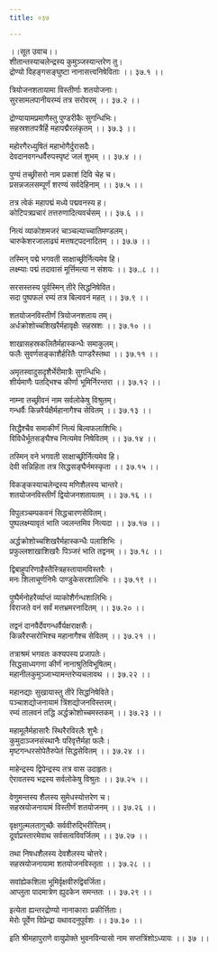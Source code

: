 ```yaml
---
title: ०३७

---
```

।।सूत उवाच।।  
शीतान्तस्याचलेन्द्रस्य कुमुञ्जस्यान्तरेण तु।  
द्रोण्यो विहङ्गसङ्घुष्टा नानासत्त्वनिषेविताः ।। ३७.१ ।।  
  
त्रियोजनशतायामा विस्तीर्णाः शतयोजनाः।  
सुरसामलपानीयरम्यं तत्र सरोवरम् ।। ३७.२ ।।  
  
द्रोण्यायामप्रमाणैस्तु पुण्डरीकैः सुगन्धिभिः।  
सहस्रशतपत्रैर्हि महापद्मैरलंकृतम् ।। ३७.३ ।।  
  
महोरगैरध्युषितं महाभोगैर्दुरासदैः।  
देवदानवगन्धर्वैरुपस्पृष्टं जलं शुभम् ।। ३७.४ ।।  
  
पुण्यं तच्छ्रीसरो नाम प्रकाशं दिवि चेह च।  
प्रसन्नजलसम्पूर्णं शरण्यं सर्वदेहिनाम् ।। ३७.५ ।।  
  
तत्र त्वेकं महापद्मं मध्ये पद्मवनस्य ह।  
कोटिपत्रप्रचारं तत्तरुणादित्यवर्चसम् ।। ३७.६ ।।  
  
नित्यं व्याकोशमजरं चाञ्चल्याच्चातिमण्डलम्।  
चारुकेशरजालाढ्यं मत्तषट्‌पदनादितम् ।। ३७.७ ।।  
  
तस्मिन् पद्मे भगवती साक्षाच्छ्रीर्नित्यमेव हि।  
लक्ष्म्याः पद्मं तदावासं मूर्त्तिमत्या न संशयः ।। ३७..८ ।।  
  
सरसस्तस्य पूर्वस्मिन् तीरे सिद्धनिषेवित।  
सदा पुष्पफलं रम्यं तत्र बिल्ववनं महत् ।। ३७.९ ।।  
  
शतयोजनविस्तीर्णं त्रियोजनशताय तम्।  
अर्धक्रोशोच्चशिखरैर्महावृक्षैः सहस्रशः ।। ३७.१० ।।  
  
शाखासहस्रकलितैर्महास्कन्धैः समाकुलम्।  
फलैः सुवर्णसङ्काशैर्हरितैः पाण्डरैस्तथा ।। ३७.११ ।।  
  
अमृतस्वादुसदृशैर्भेरीमात्रैः सुगन्धिभिः।  
शीर्यमाणैः पतद्भिश्च कीर्णा भूमिर्निरन्तरा ।। ३७.१२ ।।  
  
नाम्ना तच्छ्रीवनं नाम सर्वलोकेषु विश्रुतम्।  
गन्धर्वैः किन्नरैर्यक्षैर्महानागैश्च सेवितम् ।। ३७.१३ ।।  
  
सिद्धैश्चैव समाकीर्णं नित्यं बिल्वफलाशिभिः।  
विविधैर्भूतसङ्घैश्च नित्यमेव निषेवितम् ।। ३७.१४ ।।  
  
तस्मिन् वने भगवती साक्षाच्छ्रीर्नित्यमेव हि।  
देवी सन्निहिता तत्र सिद्धसङ्घैर्नमस्कृता ।। ३७.१५ ।।  
  
विकङ्कस्याचलेन्द्रस्य मणिशैलस्य चान्तरे।  
शतयोजनविस्तीर्णं द्वियोजनशतायतम् ।। ३७.१६ ।।  
  
विपुलञ्चम्पकवनं सिद्धचारणसेवितम्।  
पुष्पलक्ष्म्यावृतं भाति ज्वलन्तमिव नित्यदा ।। ३७.१७ ।।  
  
अर्द्धक्रोशोच्चशिखरैर्महास्कन्धैः पलाशिभिः ।  
प्रफुल्लशाखाशिखरैः पिञ्जरं भाति तद्वनम् ।। ३७.१८ ।।  
  
द्विबाहुपरिणाहैस्तैस्त्रिहस्तायामविस्तरैः ।  
मनः शिलाचूर्णनिभैः पाण्डुकेसरशालिभिः ।। ३७.१९ ।।  
  
पुष्पैर्मनोहरैर्व्याप्तं व्याकोशैर्गन्धशालिभिः।  
विराजते वनं सर्वं मत्तभ्रमरनादितम् ।। ३७.२० ।।  
  
तद्वनं दानवैर्देवगन्धर्वैर्यक्षराक्षसैः।  
किन्नरैरप्सरोभिश्च महानागैश्च सेवितम् ।। ३७.२१ ।।  
  
तत्राश्रमं भगवतः कश्यपस्य प्रजापतेः।  
सिद्धसाध्यगणा कीर्णं नानाश्रुतिविभूषितम्।  
महानीलकुमुञ्जाभ्यामन्तरेप्यचलावथ ।। ३७.२२ ।।  
  
महानद्याः सुखायास्तु तीरे सिद्धनिषेविते।  
पञ्चाशद्योजनायामं त्रिंशद्योजनविस्तरम्।  
रम्यं तालवनं तद्धि अर्द्धक्रोशोच्चमस्तकम् ।। ३७.२३ ।।  
  
महामूलैर्महासारैः स्थिरैरविरलैः शुभैः।  
कुमुदाञ्जनसंस्थानैः परिवृत्तैर्महा फलैः।  
मृष्टगन्धरसोपेतैरुपेतं सिद्धसेवितम् ।। ३७.२४ ।।  
  
माहेन्द्रस्य द्विपेन्द्रस्य तत्र वास उदाहृतः।  
ऐरावतस्य भद्रस्य सर्वलोकेषु विश्रुतः ।। ३७.२५ ।।  
  
वेणुमन्तस्य शैलस्य सुमेधस्योत्तरेण च।  
सहस्रयोजनायामं विस्तीर्णं शतयोजनम् ।। ३७.२६ ।।  
  
वृक्षगुल्मलतागुच्छैः सर्ववीरुद्भिरीरितम्।  
दूर्वाप्रस्तारमेवाथ सर्वसत्वविवर्जितम् ।। ३७.२७ ।।  
  
तथा निषधशैलस्य देवशैलस्य चोत्तरे।  
सहस्रयोजनायामा शतयोजनविस्तृता ।। ३७.२८ ।।  
  
 सवांह्येकशिला भूमिर्वृक्षवीरुद्विवर्जिता।  
आप्लुता पादमात्रेण ह्युदकेन समन्ततः ।। ३७.२९ ।।  
  
इत्येता ह्यन्तरद्रोण्यो नानाकाराः प्रकीर्त्तिताः।  
मेरोः पूर्वेण विप्रेन्द्रा यथावदनुपूर्वशः ।। ३७.३० ।।  
  
इति श्रीमहापुराणे वायुप्रोक्ते भुवनविन्यासो नाम सप्तत्रिंशोऽध्यायः ।। ३७ ।।